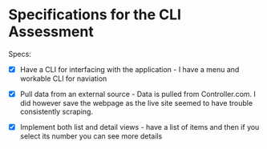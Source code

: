 # Specifications for the CLI Assessment

Specs:
- [x] Have a CLI for interfacing with the application - I have a menu and workable CLI for naviation
- [X] Pull data from an external source -  Data is pulled from Controller.com.  I did however save the webpage as the live site seemed to have trouble consistently scraping.
- [x] Implement both list and detail views - have a list of items and then if you select its number you can see more details

